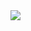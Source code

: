 <img src="https://pyheroku-badge.herokuapp.com/?app=fe-school-api&path=https://fe-school-api.herokuapp.com&style=flat">